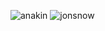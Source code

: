 ![anakin](https://user-images.githubusercontent.com/105307448/200091456-e16a21f1-5df5-4720-9364-128668b8943e.gif)
![jonsnow](https://user-images.githubusercontent.com/105307448/200091639-a419dbe2-0960-420b-98fd-96c961ce072b.gif)

